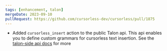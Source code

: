 ```yaml
---
tags: [enhancement, talon]
mergeDate: 2023-09-10
pullRequest: https://github.com/cursorless-dev/cursorless/pull/1875
---
```


- Added `cursorless_insert` action to the public Talon api. This api enables you to define custom grammars for cursorless text insertion. See the [talon-side api docs](https://www.cursorless.org/docs/user/customization/#public-talon-actions) for more
